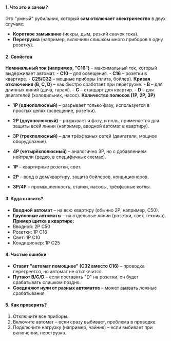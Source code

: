 #### **1. Что это и зачем?**

Это "умный" рубильник, который **сам отключает электричество** в двух случаях:

- **Короткое замыкание** (искры, дым, резкий скачок тока).
- **Перегрузка** (например, включили слишком много приборов в одну розетку).

#### **2. Свойства**

**Номинальный ток (например, "С16")** – максимальный ток, который выдерживает автомат.
    - **С10** – для освещения.
    - **С16** – розетки в квартире.
    - **С25/С32** – мощные приборы (плита, бойлер).
**Кривая отключения (B, C, D)** – как быстро сработает при перегрузке:
    - **B** – для длинных линий (дача, гараж).
    - **C** – стандарт для квартир.
    - **D** – для двигателей (холодильник, насос).
**Количество полюсов (1P, 2P, 3P)**
- **1P (однополюсный)** – разрывает только фазу, используется в простых цепях (освещение, розетки).
- **2P (двухполюсный)** – разрывает и фазу, и ноль, применяется для защиты всей линии (например, вводной автомат в квартиру).
- **3P (трехполюсный)** – для трёхфазных сетей (двигатели, мощное оборудование).
- **4P (четырёхполюсный)** – аналогично 3P, но с добавлением нейтрали (редко, в специфичных схемах).

- **1P** – квартирные розетки, свет.
- **2P** – ввод в дом/квартиру, защита бойлеров, кондиционеров.
- **3P/4P** – промышленность, станки, насосы, трёхфазные котлы.

#### **3. Куда ставить?**
- **Вводной автомат** – на всю квартиру (обычно 2P, например, С50).
- **Групповые автоматы** – на отдельные линии (розетки, свет, техника).
**Пример щитка в квартире:**
- Вводной: 2P С50
- Розетки: 1P С16
- Свет: 1P С10
- Кондиционер: 1P С25
#### **4. Частые ошибки**

- **Ставят "автомат помощнее" (С32 вместо С16)** – проводка перегреется, но автомат не отключится.
- **Путают B/C/D** – если поставить "D" на розетки, он будет срабатывать слишком поздно.
- **Соединяют нули от разных автоматов** – может вызвать ложные срабатывания.

#### **5. Как проверить?**
1. Отключите все приборы.
2. Включите автомат – если сразу выбивает, проблема в проводке.
3. Подключите нагрузку (например, чайник) – если выбивает при включении, перегрузка.